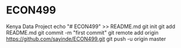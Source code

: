 # ECON499
Kenya Data Project
echo "# ECON499" >> README.md
git init
git add README.md
git commit -m "first commit"
git remote add origin https://github.com/sayinde/ECON499.git
git push -u origin master
